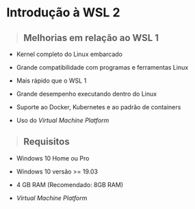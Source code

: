 # Introdução à WSL 2

> ## **Melhorias em relação ao WSL 1**

* Kernel completo do Linux embarcado

* Grande compatibilidade com programas e ferramentas Linux

* Mais rápido que o WSL 1

* Grande desempenho executando dentro do Linux

* Suporte ao Docker, Kubernetes e ao padrão de containers

* Uso do *Virtual Machine Platform*

> ## **Requisitos**

* Windows 10 Home ou Pro

* Windows 10 versão >= 19.03

* 4 GB RAM (Recomendado: 8GB RAM)

* *Virtual Machine Platform*
